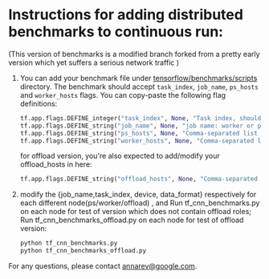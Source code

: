 # Instructions for adding distributed benchmarks to continuous run:
(This version of benchmarks is a modified branch forked from a pretty early version which
yet suffers a serious network traffic  )

1. You can add your benchmark file under
   [tensorflow/benchmarks/scripts](https://github.com/tensorflow/benchmarks/tree/master/scripts) directory. The benchmark should accept `task_index`, `job_name`, `ps_hosts` and `worker_hosts` flags. You can copy-paste the following flag definitions:

    ```python
    tf.app.flags.DEFINE_integer("task_index", None, "Task index, should be >= 0.")
    tf.app.flags.DEFINE_string("job_name", None, "job name: worker or ps")
    tf.app.flags.DEFINE_string("ps_hosts", None, "Comma-separated list of hostname:port pairs")
    tf.app.flags.DEFINE_string("worker_hosts", None, "Comma-separated list of hostname:port pairs")
    ```
	for offload version, you're also expected to add/modify your offload_hosts in here:
	
	```python
	tf.app.flags.DEFINE_string("offload_hosts", None, "Comma-separated list of hostname:port pairs")
	```
	
2. modify the {job_name,task_index, device, data_format} respectively for each different 
	node(ps/worker/offload) , and Run tf_cnn_benchmarks.py on each node for test of version
	which does not contain offload roles; Run tf_cnn_benchmarks_offload.py on each node for
	test of offload version:
	
	```bash
	python tf_cnn_benchmarks.py
	python tf_cnn_benchmarks_offload.py
	```
	
For any questions, please contact annarev@google.com.
